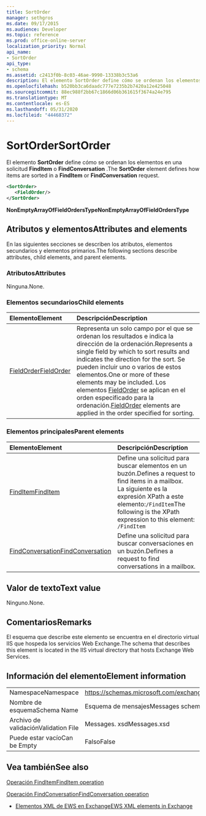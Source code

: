 ```yaml
---
title: SortOrder
manager: sethgros
ms.date: 09/17/2015
ms.audience: Developer
ms.topic: reference
ms.prod: office-online-server
localization_priority: Normal
api_name:
- SortOrder
api_type:
- schema
ms.assetid: c2413f0b-8c03-46ae-9990-13338b3c53a6
description: El elemento SortOrder define cómo se ordenan los elementos en una solicitud FindItem o FindConversation.
ms.openlocfilehash: b520bb3ca6daadc777e7235b2b7420a12e425048
ms.sourcegitcommit: 88ec988f2bb67c1866d06b361615f3674a24e795
ms.translationtype: MT
ms.contentlocale: es-ES
ms.lasthandoff: 05/31/2020
ms.locfileid: "44468372"
---
```

# <a name="sortorder"></a><span data-ttu-id="8e276-103">SortOrder</span><span class="sxs-lookup"><span data-stu-id="8e276-103">SortOrder</span></span>

<span data-ttu-id="8e276-104">El elemento **SortOrder** define cómo se ordenan los elementos en una solicitud **FindItem** o **FindConversation** .</span><span class="sxs-lookup"><span data-stu-id="8e276-104">The **SortOrder** element defines how items are sorted in a **FindItem** or **FindConversation** request.</span></span> 
  
```xml
<SortOrder>
   <FieldOrder/>
</SortOrder>
```

 <span data-ttu-id="8e276-105">**NonEmptyArrayOfFieldOrdersType**</span><span class="sxs-lookup"><span data-stu-id="8e276-105">**NonEmptyArrayOfFieldOrdersType**</span></span>
## <a name="attributes-and-elements"></a><span data-ttu-id="8e276-106">Atributos y elementos</span><span class="sxs-lookup"><span data-stu-id="8e276-106">Attributes and elements</span></span>

<span data-ttu-id="8e276-107">En las siguientes secciones se describen los atributos, elementos secundarios y elementos primarios.</span><span class="sxs-lookup"><span data-stu-id="8e276-107">The following sections describe attributes, child elements, and parent elements.</span></span>
  
### <a name="attributes"></a><span data-ttu-id="8e276-108">Atributos</span><span class="sxs-lookup"><span data-stu-id="8e276-108">Attributes</span></span>

<span data-ttu-id="8e276-109">Ninguna.</span><span class="sxs-lookup"><span data-stu-id="8e276-109">None.</span></span>
  
### <a name="child-elements"></a><span data-ttu-id="8e276-110">Elementos secundarios</span><span class="sxs-lookup"><span data-stu-id="8e276-110">Child elements</span></span>

|<span data-ttu-id="8e276-111">**Elemento**</span><span class="sxs-lookup"><span data-stu-id="8e276-111">**Element**</span></span>|<span data-ttu-id="8e276-112">**Descripción**</span><span class="sxs-lookup"><span data-stu-id="8e276-112">**Description**</span></span>|
|:-----|:-----|
|[<span data-ttu-id="8e276-113">FieldOrder</span><span class="sxs-lookup"><span data-stu-id="8e276-113">FieldOrder</span></span>](fieldorder.md) <br/> |<span data-ttu-id="8e276-114">Representa un solo campo por el que se ordenan los resultados e indica la dirección de la ordenación.</span><span class="sxs-lookup"><span data-stu-id="8e276-114">Represents a single field by which to sort results and indicates the direction for the sort.</span></span> <span data-ttu-id="8e276-115">Se pueden incluir uno o varios de estos elementos.</span><span class="sxs-lookup"><span data-stu-id="8e276-115">One or more of these elements may be included.</span></span> <span data-ttu-id="8e276-116">Los elementos [FieldOrder](fieldorder.md) se aplican en el orden especificado para la ordenación.</span><span class="sxs-lookup"><span data-stu-id="8e276-116">[FieldOrder](fieldorder.md) elements are applied in the order specified for sorting.</span></span>  <br/> |
   
### <a name="parent-elements"></a><span data-ttu-id="8e276-117">Elementos principales</span><span class="sxs-lookup"><span data-stu-id="8e276-117">Parent elements</span></span>

|<span data-ttu-id="8e276-118">**Elemento**</span><span class="sxs-lookup"><span data-stu-id="8e276-118">**Element**</span></span>|<span data-ttu-id="8e276-119">**Descripción**</span><span class="sxs-lookup"><span data-stu-id="8e276-119">**Description**</span></span>|
|:-----|:-----|
|[<span data-ttu-id="8e276-120">FindItem</span><span class="sxs-lookup"><span data-stu-id="8e276-120">FindItem</span></span>](finditem.md) <br/> |<span data-ttu-id="8e276-121">Define una solicitud para buscar elementos en un buzón.</span><span class="sxs-lookup"><span data-stu-id="8e276-121">Defines a request to find items in a mailbox.</span></span>  <br/> <span data-ttu-id="8e276-122">La siguiente es la expresión XPath a este elemento:`/FindItem`</span><span class="sxs-lookup"><span data-stu-id="8e276-122">The following is the XPath expression to this element:  `/FindItem`</span></span> <br/> |
|[<span data-ttu-id="8e276-123">FindConversation</span><span class="sxs-lookup"><span data-stu-id="8e276-123">FindConversation</span></span>](findconversation.md) <br/> |<span data-ttu-id="8e276-124">Define una solicitud para buscar conversaciones en un buzón.</span><span class="sxs-lookup"><span data-stu-id="8e276-124">Defines a request to find conversations in a mailbox.</span></span>  <br/> |
   
## <a name="text-value"></a><span data-ttu-id="8e276-125">Valor de texto</span><span class="sxs-lookup"><span data-stu-id="8e276-125">Text value</span></span>

<span data-ttu-id="8e276-126">Ninguno.</span><span class="sxs-lookup"><span data-stu-id="8e276-126">None.</span></span>
  
## <a name="remarks"></a><span data-ttu-id="8e276-127">Comentarios</span><span class="sxs-lookup"><span data-stu-id="8e276-127">Remarks</span></span>

<span data-ttu-id="8e276-128">El esquema que describe este elemento se encuentra en el directorio virtual IIS que hospeda los servicios Web Exchange.</span><span class="sxs-lookup"><span data-stu-id="8e276-128">The schema that describes this element is located in the IIS virtual directory that hosts Exchange Web Services.</span></span>
  
## <a name="element-information"></a><span data-ttu-id="8e276-129">Información del elemento</span><span class="sxs-lookup"><span data-stu-id="8e276-129">Element information</span></span>

|||
|:-----|:-----|
|<span data-ttu-id="8e276-130">Namespace</span><span class="sxs-lookup"><span data-stu-id="8e276-130">Namespace</span></span>  <br/> |https://schemas.microsoft.com/exchange/services/2006/messages  <br/> |
|<span data-ttu-id="8e276-131">Nombre de esquema</span><span class="sxs-lookup"><span data-stu-id="8e276-131">Schema Name</span></span>  <br/> |<span data-ttu-id="8e276-132">Esquema de mensajes</span><span class="sxs-lookup"><span data-stu-id="8e276-132">Messages schema</span></span>  <br/> |
|<span data-ttu-id="8e276-133">Archivo de validación</span><span class="sxs-lookup"><span data-stu-id="8e276-133">Validation File</span></span>  <br/> |<span data-ttu-id="8e276-134">Messages. xsd</span><span class="sxs-lookup"><span data-stu-id="8e276-134">Messages.xsd</span></span>  <br/> |
|<span data-ttu-id="8e276-135">Puede estar vacío</span><span class="sxs-lookup"><span data-stu-id="8e276-135">Can be Empty</span></span>  <br/> |<span data-ttu-id="8e276-136">Falso</span><span class="sxs-lookup"><span data-stu-id="8e276-136">False</span></span>  <br/> |
   
## <a name="see-also"></a><span data-ttu-id="8e276-137">Vea también</span><span class="sxs-lookup"><span data-stu-id="8e276-137">See also</span></span>



[<span data-ttu-id="8e276-138">Operación FindItem</span><span class="sxs-lookup"><span data-stu-id="8e276-138">FindItem operation</span></span>](finditem-operation.md)
  
[<span data-ttu-id="8e276-139">Operación FindConversation</span><span class="sxs-lookup"><span data-stu-id="8e276-139">FindConversation operation</span></span>](findconversation-operation.md)


- [<span data-ttu-id="8e276-140">Elementos XML de EWS en Exchange</span><span class="sxs-lookup"><span data-stu-id="8e276-140">EWS XML elements in Exchange</span></span>](ews-xml-elements-in-exchange.md)


